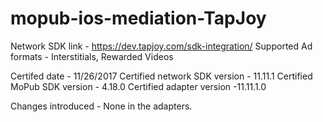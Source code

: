 # mopub-ios-mediation-TapJoy

Network SDK link - https://dev.tapjoy.com/sdk-integration/
Supported Ad formats - Interstitials, Rewarded Videos

Certifed date -  11/26/2017
Certified network SDK version - 11.11.1
Certified MoPub SDK version - 4.18.0
Certified adapter version -11.11.1.0

Changes introduced - None in the adapters.

